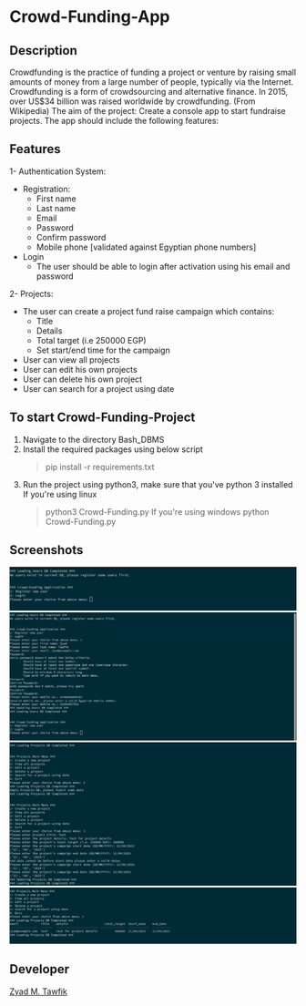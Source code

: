 # Crowd-Funding-App

## Description
Crowdfunding is the practice of funding a project or venture by raising small
amounts of money from a large number of people, typically via the Internet.
Crowdfunding is a form of crowdsourcing and alternative finance. In 2015,
over US$34 billion was raised worldwide by crowdfunding. (From Wikipedia)
The aim of the project: Create a console app to start fundraise projects.
The app should include the following features:

## Features
1- Authentication System:
- Registration:
  - First name
  - Last name
  - Email
  - Password
  - Confirm password
  - Mobile phone [validated against Egyptian phone numbers]
- Login
  - The user should be able to login after activation using his email and password
  
2- Projects:
  - The user can create a project fund raise campaign which contains:
    - Title
    - Details
    - Total target (i.e 250000 EGP)
    - Set start/end time for the campaign
  - User can view all projects
  - User can edit his own projects
  - User can delete his own project
  - User can search for a project using date

## To start Crowd-Funding-Project

1. Navigate to the directory Bash_DBMS
2. Install the required packages using below script
    > pip install -r requirements.txt
3. Run the project using python3, make sure that you've python 3 installed
    If you're using linux
    > python3 Crowd-Funding.py
    If you're using windows
    > python Crowd-Funding.py

## Screenshots
![](Images/1.png)
![](Images/2.png)
![](Images/3.png)
![](Images/4.png)
## Developer
[Zyad M. Tawfik](https://www.linkedin.com/in/zyad-m-tawfik/)
